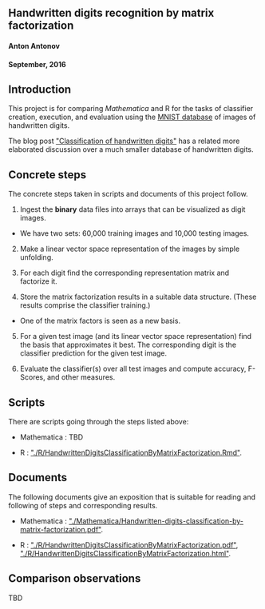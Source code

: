 
## Handwritten digits recognition by matrix factorization
#### Anton Antonov
#### September, 2016


## Introduction

This project is for comparing *Mathematica* and R for the tasks of classifier creation, execution, and
evaluation using the [MNIST database](http://yann.lecun.com/exdb/mnist/) of images of
handwritten digits.

The blog post
["Classification of handwritten digits"](https://mathematicaforprediction.wordpress.com/2013/08/26/classification-of-handwritten-digits/)
has a related more elaborated discussion over a much smaller database
of handwritten digits.


## Concrete steps

The concrete steps taken in scripts and documents of this project follow.

1. Ingest the **binary** data files into arrays that can be visualized
as digit images.

  - We have two sets: 60,000 training images and 10,000 testing images.

2. Make a linear vector space representation of the images by simple
unfolding.

3. For each digit find the corresponding representation matrix and
   factorize it.

4. Store the matrix factorization results in a suitable data
structure. (These results comprise the classifier training.)

  - One of the matrix factors is seen as a new basis. 

5. For a given test image (and its linear vector space representation)
   find the basis that approximates it best. The corresponding digit
   is the classifier prediction for the given test image.

6. Evaluate the classifier(s) over all test images and compute
accuracy, F-Scores, and other measures.


## Scripts

There are scripts going through the steps listed above:

- Mathematica : TBD

- R : ["./R/HandwrittenDigitsClassificationByMatrixFactorization.Rmd"](https://github.com/antononcube/MathematicaVsR/blob/master/Projects/HandwrittenDigitsClassificationByMatrixFactorization/R/HandwrittenDigitsClassificationByMatrixFactorization.Rmd).

## Documents

The following documents give an exposition that is suitable for
reading and following of steps and corresponding results.

- Mathematica : ["./Mathematica/Handwritten-digits-classification-by-matrix-factorization.pdf"](https://github.com/antononcube/MathematicaVsR/blob/master/Projects/HandwrittenDigitsClassificationByMatrixFactorization/Mathematica/Handwritten-digits-classification-by-matrix-factorization.pdf).

- R :
["./R/HandwrittenDigitsClassificationByMatrixFactorization.pdf"](https://github.com/antononcube/MathematicaVsR/blob/master/Projects/HandwrittenDigitsClassificationByMatrixFactorization/R/HandwrittenDigitsClassificationByMatrixFactorization.pdf),
["./R/HandwrittenDigitsClassificationByMatrixFactorization.html"](https://cdn.rawgit.com/antononcube/MathematicaVsR/master/Projects/HandwrittenDigitsClassificationByMatrixFactorization/R/HandwrittenDigitsClassificationByMatrixFactorization.html).
  
  
## Comparison observations

TBD
